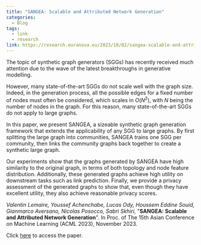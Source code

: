 ```yaml
---
title: "SANGEA: Scalable and Attributed Network Generation"
categories:
  - Blog
tags:
  - link
  - research
link: https://research.euranova.eu/2023/10/02/sangea-scalable-and-attributed-network-generation/
---
```


The topic of synthetic graph generators (SGGs) has recently received much attention due to the wave of the latest breakthroughs in generative modelling.

However, many state-of-the-art SGGs do not scale well with the graph size. Indeed, in the generation process, all the possible edges for a fixed number of nodes must often be considered, which scales in $O(N^2)$, with $N$ being the number of nodes in the graph. For this reason, many state-of-the-art SGGs do not apply to large graphs.

In this paper, we present SANGEA, a sizeable synthetic graph generation framework that extends the applicability of any SGG to large graphs. By first splitting the large graph into communities, SANGEA trains one SGG per community, then links the community graphs back together to create a synthetic large graph.

Our experiments show that the graphs generated by SANGEA have high similarity to the original graph, in terms of both topology and node feature distribution. Additionally, these generated graphs achieve high utility on downstream tasks such as link prediction. Finally, we provide a privacy assessment of the generated graphs to show that, even though they have excellent utility, they also achieve reasonable privacy scores.

_Valentin Lemaire, Youssef Achenchabe, Lucas Ody, Houssem Eddine Souid, Gianmarco Aversano, Nicolas Posocco, Sabri Skhiri_, "**SANGEA: Scalable and Attributed Network Generation**". In Proc. of The 15th Asian Conference on Machine Learning (ACML 2023), November 2023.

Click [here](https://arxiv.org/abs/2309.15648) to access the paper.
